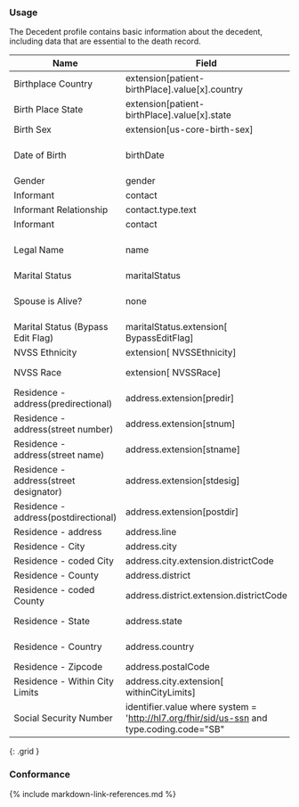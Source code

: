 ### Usage

The Decedent profile contains basic information about the decedent, including data that are essential to the death record.


| **Name** |  **Field**   |  **Encoding**  |  **IJE Field Name(s)**  |
| ---------------| ------------------------ | ------------- | ------------------- |
| Birthplace Country   | extension[patient-birthPlace].value[x].country  | [BirthplaceCountryVS] | BPLACE_CNT  |
| Birth Place State   | extension[patient-birthPlace].value[x].state  | [StatesTerritoriesProvincesVS] | BPLACE_ST  |
| Birth Sex   | extension[us-core-birth-sex]  | [USCoreBirthSex] | SEX  |
| Date of Birth    | birthDate  | dateTime   | DOB_YR, DOB_MO, DOB_DY  |
| Gender   | gender  | [AdministrativeGenderVS] | none |
| Informant    | contact  |   | none  |
| Informant Relationship   | contact.type.text   | string (30 characters)  | INFORMRELATE  |
| Informant    | contact  |   | none  |
| Legal Name  | name        | String | GNAME, MNAME, DMIDDLE, LNAME, SUFF |
| Marital Status   | maritalStatus  | [MaritalStatusVS] | MARITAL   |
| Spouse is Alive?   | none  | needs to be defined (yes, no, unmarried, unknown)| SPOUSEL  **not supported by library** |
| Marital Status (Bypass Edit Flag)  | maritalStatus.extension[ BypassEditFlag]  | [EditBypass01234VS] | MARITAL_BYPASS   |
| NVSS Ethnicity | extension[ NVSSEthnicity] | as per IJE | DETHNIC1-5|
| NVSS Race | extension[ NVSSRace] | as per IJE | RACE1-23, RACE_MVR|
| Residence - address(predirectional) | address.extension[predir]  | string | PREDIR_D  |
| Residence - address(street number) | address.extension[stnum]  | string | STNUM_D  |
| Residence - address(street name) | address.extension[stname]  | string | STNAME_D  |
| Residence - address(street designator) | address.extension[stdesig]  | string | STDESIG_D  |
| Residence - address(postdirectional) | address.extension[postdir]  | string | POSTDIR_D  |
| Residence - address  | address.line  | string | ADDRESS_R  |
| Residence - City  | address.city  | string | CITYTEXT_R  |
| Residence - coded City  | address.city.extension.districtCode  | integer | CITYC  |
| Residence - County  | address.district  | string | COUNTYTEXT_R  |
| Residence - coded County  | address.district.extension.districtCode  | integer | COUNTYC  |
| Residence - State  | address.state  | [StatesTerritoriesProvincesVS] | STATEC, STATETEXT_R  |
| Residence - Country  | address.country  | [ResidenceCountryVS] | COUNTRYC, COUNTRYTEXT_R  |
| Residence - Zipcode  | address.postalCode | string | ZIP9_R  |
| Residence - Within City Limits  | address.city.extension[ withinCityLimits]  | [YesNoUnknownVS] | LIMITS  |
| Social Security Number    | identifier.value where system = 'http://hl7.org/fhir/sid/us-ssn  and type.coding.code="SB"   | String  | SSN  |
{: .grid }


### Conformance


{% include markdown-link-references.md %}
